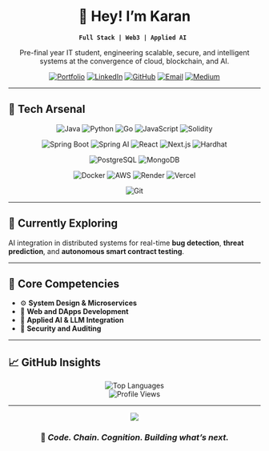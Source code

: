 <div align="center">

# 👋 Hey! I’m Karan  
**`Full Stack | Web3 | Applied AI `**

Pre-final year IT student, engineering scalable, secure, and intelligent systems at the convergence of cloud, blockchain, and AI.

[![Portfolio](https://img.shields.io/badge/Portfolio-000000?style=for-the-badge&logo=vercel&logoColor=white)](https://karanupd12.vercel.app/)
[![LinkedIn](https://img.shields.io/badge/LinkedIn-0A66C2?style=for-the-badge&logo=linkedin&logoColor=white)](https://linkedin.com/in/karanupd12)
[![GitHub](https://img.shields.io/badge/GitHub-181717?style=for-the-badge&logo=github&logoColor=white)](https://github.com/karanupd12)
[![Email](https://img.shields.io/badge/Email-EA4335?style=for-the-badge&logo=gmail&logoColor=white)](mailto:karanupd12@gmail.com)
[![Medium](https://img.shields.io/badge/Medium-12100E?style=for-the-badge&logo=medium&logoColor=white)](https://medium.com/@karanupd12)

</div>

---

## 🚀 Tech Arsenal

<div align="center">

![Java](https://img.shields.io/badge/Java-ED8B00?style=for-the-badge&logo=openjdk&logoColor=white)
![Python](https://img.shields.io/badge/Python-3776AB?style=for-the-badge&logo=python&logoColor=white)
![Go](https://img.shields.io/badge/Go-00ADD8?style=for-the-badge&logo=go&logoColor=white)
![JavaScript](https://img.shields.io/badge/JavaScript-F7DF1E?style=for-the-badge&logo=javascript&logoColor=black)
![Solidity](https://img.shields.io/badge/Solidity-363636?style=for-the-badge&logo=solidity&logoColor=white)

![Spring Boot](https://img.shields.io/badge/Spring_Boot-6DB33F?style=for-the-badge&logo=spring-boot&logoColor=white)
![Spring AI](https://img.shields.io/badge/Spring_AI-6DB33F?style=for-the-badge&logo=spring&logoColor=white)
![React](https://img.shields.io/badge/React-20232A?style=for-the-badge&logo=react&logoColor=61DAFB)
![Next.js](https://img.shields.io/badge/Next.js-000000?style=for-the-badge&logo=nextdotjs&logoColor=white)
![Hardhat](https://img.shields.io/badge/Hardhat-FFF100?style=for-the-badge&logo=ethereum&logoColor=black)

![PostgreSQL](https://img.shields.io/badge/PostgreSQL-316192?style=for-the-badge&logo=postgresql&logoColor=white)
![MongoDB](https://img.shields.io/badge/MongoDB-4EA94B?style=for-the-badge&logo=mongodb&logoColor=white)

![Docker](https://img.shields.io/badge/Docker-2496ED?style=for-the-badge&logo=docker&logoColor=white)
![AWS](https://img.shields.io/badge/AWS-232F3E?style=for-the-badge&logo=amazon-aws&logoColor=white)
![Render](https://img.shields.io/badge/Render-46E3B7?style=for-the-badge&logo=render&logoColor=black)
![Vercel](https://img.shields.io/badge/Vercel-000000?style=for-the-badge&logo=vercel&logoColor=white)

![Git](https://img.shields.io/badge/Git-F05032?style=for-the-badge&logo=git&logoColor=white)

</div>

---

## 🔭 Currently Exploring  
AI integration in distributed systems for real-time **bug detection**, **threat prediction**, and **autonomous smart contract testing**.

---

## 🎯 Core Competencies  
- ⚙️ **System Design & Microservices**  
- 🔐 **Web and DApps Development**  
- 🧠 **Applied AI & LLM Integration**  
- 🔗 **Security and Auditing**

---

## 📈 GitHub Insights

<div align="center">

![Top Languages](https://github-readme-stats.vercel.app/api/top-langs/?username=karanupd12&layout=compact&theme=tokyonight&hide_border=true&card_width=400)  
![Profile Views](https://komarev.com/ghpvc/?username=karanupd12&color=blueviolet&style=for-the-badge)

</div>

---

<div align="center">
  <img src="https://media1.tenor.com/m/mYrf-J7PLtMAAAAd/barca-messi.gif" />
  <h3>🔗 <em>Code. Chain. Cognition. Building what’s next.</em></h3>
</div>
